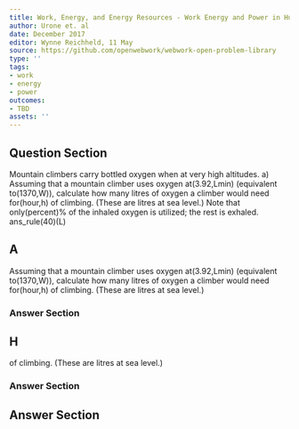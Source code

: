 ```yaml
---
title: Work, Energy, and Energy Resources - Work Energy and Power in Humans
author: Urone et. al
date: December 2017
editor: Wynne Reichheld, 11 May
source: https://github.com/openwebwork/webwork-open-problem-library
type: ''
tags:
- work
- energy
- power
outcomes:
- TBD
assets: ''
---
```


## Question Section 

Mountain climbers carry bottled oxygen when at very high altitudes. 
a) Assuming that a mountain climber uses oxygen at(3.92,Lmin) (equivalent to(1370,W)), calculate how many litres of oxygen a climber would need for(hour,h) of climbing. (These are litres at sea level.) 
Note that only(percent)% of the inhaled oxygen is utilized; the rest is exhaled.  
ans_rule(40)(L)

## A
Assuming that a mountain climber uses oxygen at(3.92,Lmin) (equivalent to(1370,W)), calculate how many litres of oxygen a climber would need for(hour,h) of climbing. (These are litres at sea level.) 
### Answer Section
## H
of climbing. (These are litres at sea level.) 
### Answer Section


## Answer Section

